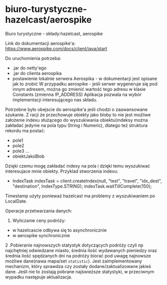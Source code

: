 # biuro-turystyczne-hazelcast/aerospike
Biuro turystyczne - składy:hazelcast, aerospike

Link do dokumentacji aerospike'a: https://www.aerospike.com/docs/client/java/start

Do uruchomienia potrzeba:
- .jar do netty'ego
- .jar do clienta aerospika
- postawienie lokalnie serwera Aerospika - w dokumentacji jest opisane jak to zrobić
W przypadku aerospike - jeśli serwer wygeneruje się pod innym adresem, można go zmienić wartość tego adresu w klasie Constants (zmienna IP_ADDRESS)
Aplikacja pozwala na wybór implementacji interesującego nas składu.

Potrzebne było obejscie do aerospike'a jeśli chodzi o zaawansowane szukanie.
Z racji że przechowuje obiekty jako bloby to nie jest możliwe założenie indexu
służącego do wyszukiwania obiektu(indeksy można zakładać jedynie na pola typu String i Numeric), dlatego też struktura rekordu ma postać:
- pole1
- pole2
- pole3
...
- obiektJakoBlob

Dzięki czemu mogę zakładać indexy na pola i dzięki temu wyszukiwać interesujace mnie obiekty. Przyklad stworzenia
indexu:
- IndexTask indexTask = client.createIndex(null, "test", "travel", "idx_dest", "destination", IndexType.STRING);
indexTask.waitTillComplete(150);

Timestamp użyty ponieważ hazelcast ma problemy z wyszukiwaniem po LocalDate.


Operacje przetwarzania danych:
1. Wyliczanie ceny podróży:
- w hazelcascie odbywa się to asynchronicznie
- w aerospike synchronicznie

2 .Pobieranie najnowszych statystyk dotyczących podróży czyli np najchętniej odwiedzane miasto, średnia ilość wydawanych pieniedzy
oraz średnia ilość spędzanych dni na podróży biorać pod uwagę najnowsze możliwe dane(nawa mapa/set `statistic`). 
Jest zaimplementowany mechanizm, który sprawdza czy zostały dodane/zaktualizowane jakieś dane. Jeśli nie to zostają pobrane najświeższe statystyki,
w przeciwnym wypadku następuje aktualizacja.